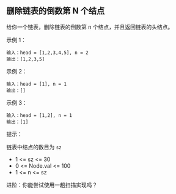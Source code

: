 ## 删除链表的倒数第 N 个结点

给你一个链表，删除链表的倒数第 n 个结点，并且返回链表的头结点。

示例 1：

```
输入：head = [1,2,3,4,5], n = 2
输出：[1,2,3,5]
```

示例 2：

```
输入：head = [1], n = 1
输出：[]
```

示例 3：

```
输入：head = [1,2], n = 1
输出：[1]
```

提示：

链表中结点的数目为 `sz`
- 1 <= sz <= 30 
- 0 <= Node.val <= 100
- 1 <= n <= sz

进阶：你能尝试使用一趟扫描实现吗？
